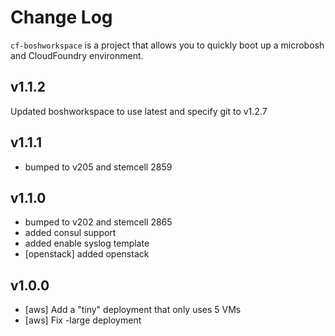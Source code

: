 Change Log
==========

`cf-boshworkspace` is a project that allows you to quickly boot up a microbosh and CloudFoundry environment.

v1.1.2
------
Updated boshworkspace to use latest and specify git to v1.2.7

v1.1.1
------
- bumped to v205 and stemcell 2859

v1.1.0
------

- bumped to v202 and stemcell 2865
- added consul support
- added enable syslog template
- [openstack] added openstack

v1.0.0
-----

- [aws] Add a "tiny" deployment that only uses 5 VMs
- [aws] Fix -large deployment

